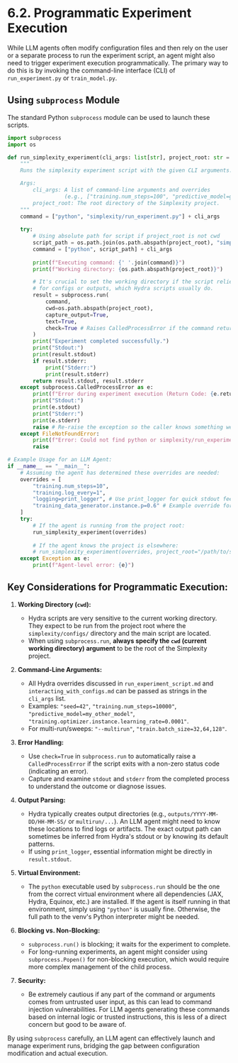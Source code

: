 # 6.2. Programmatic Experiment Execution

While LLM agents often modify configuration files and then rely on the user or a separate process to run the experiment script, an agent might also need to trigger experiment execution programmatically. The primary way to do this is by invoking the command-line interface (CLI) of `run_experiment.py` or `train_model.py`.

## Using `subprocess` Module

The standard Python `subprocess` module can be used to launch these scripts.

```python
import subprocess
import os

def run_simplexity_experiment(cli_args: list[str], project_root: str = "."):
    """
    Runs the simplexity experiment script with the given CLI arguments.

    Args:
        cli_args: A list of command-line arguments and overrides 
                  (e.g., ["training.num_steps=100", "predictive_model=gru_rnn"]).
        project_root: The root directory of the Simplexity project.
    """
    command = ["python", "simplexity/run_experiment.py"] + cli_args
    
    try:
        # Using absolute path for script if project_root is not cwd
        script_path = os.path.join(os.path.abspath(project_root), "simplexity/run_experiment.py")
        command = ["python", script_path] + cli_args
        
        print(f"Executing command: {' '.join(command)}")
        print(f"Working directory: {os.path.abspath(project_root)}")

        # It's crucial to set the working directory if the script relies on relative paths
        # for configs or outputs, which Hydra scripts usually do.
        result = subprocess.run(
            command, 
            cwd=os.path.abspath(project_root), 
            capture_output=True, 
            text=True, 
            check=True # Raises CalledProcessError if the command returns a non-zero exit code
        )
        print("Experiment completed successfully.")
        print("Stdout:")
        print(result.stdout)
        if result.stderr:
            print("Stderr:")
            print(result.stderr)
        return result.stdout, result.stderr
    except subprocess.CalledProcessError as e:
        print(f"Error during experiment execution (Return Code: {e.returncode}):")
        print("Stdout:")
        print(e.stdout)
        print("Stderr:")
        print(e.stderr)
        raise # Re-raise the exception so the caller knows something went wrong
    except FileNotFoundError:
        print(f"Error: Could not find python or simplexity/run_experiment.py. Ensure project_root is correct.")
        raise

# Example Usage for an LLM Agent:
if __name__ == "__main__":
    # Assuming the agent has determined these overrides are needed:
    overrides = [
        "training.num_steps=10", 
        "training.log_every=1",
        "logging=print_logger", # Use print_logger for quick stdout feedback
        "training_data_generator.instance.p=0.6" # Example override for a data generator param
    ]
    try:
        # If the agent is running from the project root:
        run_simplexity_experiment(overrides)
        
        # If the agent knows the project is elsewhere:
        # run_simplexity_experiment(overrides, project_root="/path/to/simplexity_project")
    except Exception as e:
        print(f"Agent-level error: {e}")

```

## Key Considerations for Programmatic Execution:

1.  **Working Directory (`cwd`):**
    *   Hydra scripts are very sensitive to the current working directory. They expect to be run from the project root where the `simplexity/configs/` directory and the main script are located.
    *   When using `subprocess.run`, **always specify the `cwd` (current working directory) argument** to be the root of the Simplexity project.

2.  **Command-Line Arguments:**
    *   All Hydra overrides discussed in `run_experiment_script.md` and `interacting_with_configs.md` can be passed as strings in the `cli_args` list.
    *   Examples: `"seed=42"`, `"training.num_steps=10000"`, `"predictive_model=my_other_model"`, `"training.optimizer.instance.learning_rate=0.0001"`.
    *   For multi-run/sweeps: `"--multirun"`, `"train.batch_size=32,64,128"`.

3.  **Error Handling:**
    *   Use `check=True` in `subprocess.run` to automatically raise a `CalledProcessError` if the script exits with a non-zero status code (indicating an error).
    *   Capture and examine `stdout` and `stderr` from the completed process to understand the outcome or diagnose issues.

4.  **Output Parsing:**
    *   Hydra typically creates output directories (e.g., `outputs/YYYY-MM-DD/HH-MM-SS/` or `multirun/...`). An LLM agent might need to know these locations to find logs or artifacts. The exact output path can sometimes be inferred from Hydra's stdout or by knowing its default patterns.
    *   If using `print_logger`, essential information might be directly in `result.stdout`.

5.  **Virtual Environment:**
    *   The `python` executable used by `subprocess.run` should be the one from the correct virtual environment where all dependencies (JAX, Hydra, Equinox, etc.) are installed. If the agent is itself running in that environment, simply using `"python"` is usually fine. Otherwise, the full path to the venv's Python interpreter might be needed.

6.  **Blocking vs. Non-Blocking:**
    *   `subprocess.run()` is blocking; it waits for the experiment to complete.
    *   For long-running experiments, an agent might consider using `subprocess.Popen()` for non-blocking execution, which would require more complex management of the child process.

7.  **Security:**
    *   Be extremely cautious if any part of the command or arguments comes from untrusted user input, as this can lead to command injection vulnerabilities. For LLM agents generating these commands based on internal logic or trusted instructions, this is less of a direct concern but good to be aware of.

By using `subprocess` carefully, an LLM agent can effectively launch and manage experiment runs, bridging the gap between configuration modification and actual execution. 